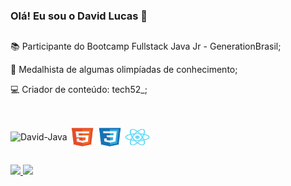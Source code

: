### Olá! Eu sou o David Lucas  👋

##

📚 Participante do Bootcamp Fullstack Java Jr - GenerationBrasil;

🏅 Medalhista de algumas olimpíadas de conhecimento;

💻 Criador de conteúdo: tech52_;

##

<div style="display: inline_block"><br>
  <img align="center" alt="David-Java" height="30" width="40" src="https://cdn.jsdelivr.net/gh/devicons/devicon/icons/java/java-original.svg">
  <img align="center" alt="David-HTML" height="30" width="40" src="https://raw.githubusercontent.com/devicons/devicon/master/icons/html5/html5-original.svg">
  <img align="center" alt="David-CSS" height="30" width="40" src="https://raw.githubusercontent.com/devicons/devicon/master/icons/css3/css3-original.svg">
  <img align="center" alt="David-React" height="30" width="40" src="https://raw.githubusercontent.com/devicons/devicon/master/icons/react/react-original.svg">
</div>

##

<div>
  <a href="https://beacons.ai/davidlucas25">
  <img height="180em" src="https://github-readme-stats.vercel.app/api?username=davidlucas25&show_icons=true&theme=tokyonight&include_all_commits=true&count_private=true"/>
  <img height="180em" src="https://github-readme-stats.vercel.app/api/top-langs/?username=davidlucas25&layout=compact&langs_count=16&theme=tokyonight"/>
</div>

